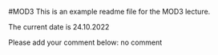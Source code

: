 #MOD3
This is an example readme file for the MOD3 lecture.

The current date is 24.10.2022

Please add your comment below:
no comment
